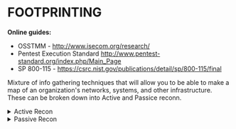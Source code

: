 # FOOTPRINTING

**Online guides:** 
- OSSTMM - http://www.isecom.org/research/
- Pentest Execution Standard http://www.pentest-standard.org/index.php/Main_Page
- SP 800-115 - https://csrc.nist.gov/publications/detail/sp/800-115/final

Mixture of info gathering techniques that will allow you to be able to make a map of an organization's networks, systems, 
and other infrastructure. These can be broken down into Active and Passice reconn.

<details>
<summary> Active Recon</summary>
 <br>
 Any recon that involves "touching" the targets systems.
 - host scanning
 - vulnerability scanning
 
Note: Scans can disrupt services on target systems, so make sure you have permission (can be illegal).
Big cloub providers such as MS Azure and Amazon Web Servics require a vulnerability or Pen Test Form 
before using their infrastructure for scans.

Traceroute, TTL, and responses from devices help map the targets Topology.

When using tools that generate a topology based on scans keep in mind that info may not be 100% accurate.

When scanning keep variables in mind such as wireless vs wired network and if there are VMs on scanned devices.

<details>
<summary>Port scanners:</summary>
 <br>
 Preform: 
 
  **Host Discovery -**
   Ping, just discovering the host.
  
  **Port Scanning/ Service ID -**
   PORTS: 
    Well Known or System Ports - 0 to 1023
    Registered - 1024 to 49151
 
   States:
    open - service is accessible
    closed - service is not accessible (pings may get a response that the port/ host is not found)
    filtered - firewall or similar is in place ( pings ususally not responsed to/ timeout)
 
  **Service Version ID -**
   Connecting to the port and grabbing its banner. Comparing its responses to signatures of known services.
 
   **OS ID -**
    Identifying the OS based on its network traffic/responses to scans.
    TCP/IP stack fingerprining that focus on comparing responses to TCP and UDP packets.
    TCP options they support, order the packets are sent in, and other details that can help guess the OS.


 <details>
 <summary>Common Tools</summary>
 <br>
 <details>
 <summary>Nmap/Zenmap:</summary>
 <br>
  -O OS discovery flag
  -sS SYN Scan
  -sT SYN Connect scan
  -sV Service Version Detection
  -p0 Skip pings
  - 
 </details>

  <details>
  <summary>Angry IP Scanner</summary>
  <br>
  Multiplatform Linux Win and MAC OS port scanner with a GUI
  Not as feature rich as NMAP
  Does not provide detailed ID of OS and services
  Requires Java
  </details>

  Other security tools have port scanning built in like Metasploit, Qualys Mgmt platform, and Nessus.

  </details>

  <details>
  <summary>Scan Techniques</summary>
  <br>
   - SYN Scan: Qucikest. Sends specially crafted SYN packets and wait for the SYN ACK. Then close the connection with a RST.
        Helps prevent logging as no connection occurred. MUST be root on a system to preform.
 
   - Connect Scan: A full TCP connection to the target. Preformed for possibly more accuracy and when root is not availble on scanning              host.
   - ACK Scans: Sending ACKs to help identify firewalls in conjunction with other scans.
  </details>
 </details>
</details>


<details>
 <summary>Passive Recon</summary>
 <br>

Recon that does not involve "touching" the target at all.
Information that is publicly available about the target. 

### OSINT can be out of date!

If already in a system and looking to do passive recon you would be relying on stored data such as logs and configs.
This may not give you everything to ID target.
Firewall logs can be gold in terms of learning what isnt allowed through the firewall.


note: Many network devices by default log to their console port.

<details>
 <summary>CISCO Log Level</summary>
 <br>
  - 0 Emergencies: Device shutdown due to failure
  - 1 Alerts: Temp limit exceeded
  - 2 Critical: Software fialure
  - 3 Errors: int down
  - 4 Warnings: Config change
  - 5 Notifications: Line protocol up/down
  - 6 Info: ACL violation
  - 7 Debug: debug mesg
</details>

Configs can give info such as syslog or SNMP remote servers. Details of those servers, configs , passwords, community strings, account info.



<details>
 <summary>Tools</summary>
 <br>
 Netflows: Cisco network protocol. Colletcs IP traffic. For monitoring. Flow data provides a view of traffic and volume. Along with netflows analyzer (like PRTC and SolarWinds) helps baseline and troubleshoot.
 
 Netstat: Unix and Windows tool. Active TCP/UDP connections filtered by TCP,UDP,ICMP,IP,IPv6 and others. 
   Linux:
   - ta list active TCP connections 
   - u  list active UDP connections 
   - w raw 
   - X unix socket connection 
   https://linux.die.net/man/8/netstat
    
   Windows:
   - e Ethernet statistics output for sent/recieved bytes, errors
   - o Displays active TCP connections and includes the PID for each connection 
   - nr routing table 
   https://docs.microsoft.com/en-us/windows-server/administration/windows-commands/netstat
</details>

</details>











